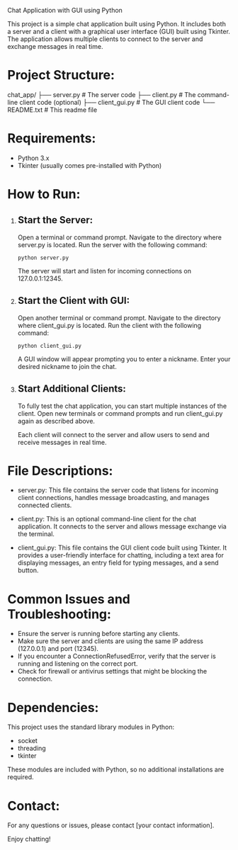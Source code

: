 Chat Application with GUI using Python

This project is a simple chat application built using Python. It includes both a server and a client with a graphical user interface (GUI) built using Tkinter. The application allows multiple clients to connect to the server and exchange messages in real time.

Project Structure:
==================
chat_app/
    ├── server.py       # The server code
    ├── client.py       # The command-line client code (optional)
    ├── client_gui.py   # The GUI client code
    └── README.txt      # This readme file

Requirements:
=============
- Python 3.x
- Tkinter (usually comes pre-installed with Python)

How to Run:
===========

1. Start the Server:
   -----------------
   Open a terminal or command prompt.
   Navigate to the directory where server.py is located.
   Run the server with the following command:

       python server.py

   The server will start and listen for incoming connections on 127.0.0.1:12345.

2. Start the Client with GUI:
   --------------------------
   Open another terminal or command prompt.
   Navigate to the directory where client_gui.py is located.
   Run the client with the following command:

       python client_gui.py

   A GUI window will appear prompting you to enter a nickname. Enter your desired nickname to join the chat.

3. Start Additional Clients:
   -------------------------
   To fully test the chat application, you can start multiple instances of the client.
   Open new terminals or command prompts and run client_gui.py again as described above.

   Each client will connect to the server and allow users to send and receive messages in real time.

File Descriptions:
==================

- server.py:
  This file contains the server code that listens for incoming client connections, handles message broadcasting, and manages connected clients.

- client.py:
  This is an optional command-line client for the chat application. It connects to the server and allows message exchange via the terminal.

- client_gui.py:
  This file contains the GUI client code built using Tkinter. It provides a user-friendly interface for chatting, including a text area for displaying messages, an entry field for typing messages, and a send button.

Common Issues and Troubleshooting:
==================================
- Ensure the server is running before starting any clients.
- Make sure the server and clients are using the same IP address (127.0.0.1) and port (12345).
- If you encounter a ConnectionRefusedError, verify that the server is running and listening on the correct port.
- Check for firewall or antivirus settings that might be blocking the connection.

Dependencies:
=============
This project uses the standard library modules in Python:
- socket
- threading
- tkinter

These modules are included with Python, so no additional installations are required.

Contact:
========
For any questions or issues, please contact [your contact information].

Enjoy chatting!
